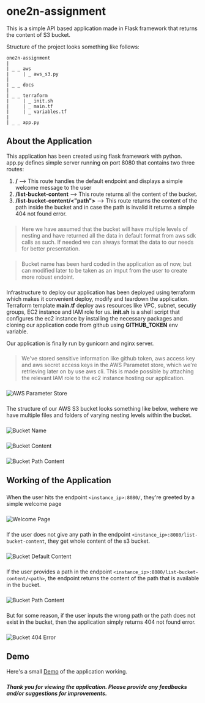 # one2n-assignment

This is a simple API based application made in Flask framework that returns the content of S3 bucket.

Structure of the project looks something like follows:

```
one2n-assignment
|
| _ _ aws
|     | _ aws_s3.py
|
| _ _ docs
|
| _ _ terraform
|     | _ init.sh
|     | _ main.tf
|     | _ variables.tf
|
| _ _ app.py
```

## About the Application

This application has been created using flask framework with python. app.py defines simple server running on port 8080 that contains two three routes:

1. **/** --> This route handles the default endpoint and displays a simple welcome message to the user
2. **/list-bucket-content** --> This route returns all the content of the bucket.
3. **/list-bucket-content/<"path">** --> This route returns the content of the path inside the bucket and in case the path is invalid it returns a simple 404 not found error.

###
> Here we have assumed that the bucket will have multiple levels of nesting and have returned all the data in default format from aws sdk calls as such. If needed we can always format the data to our needs for better presentation.
###

###
> Bucket name has been hard coded in the application as of now, but can modified later to be taken as an imput from the user to create more robust endoint.
###

###
Infrastructure to deploy our application has been deployed using terraform which makes it convenient deploy, modify and teardown the application. Terraform template **main.tf** deploy aws resources like VPC, subnet, secutiy groups, EC2 instance and IAM role for us. **init.sh** is a shell script that configures the ec2 instance by
installing the necessary packages and cloning our application code from github using **GITHUB_TOKEN** env variable.


Our application is finally run by gunicorn and nginx server.


###
> We've stored sensitive information like github token, aws access key and aws secret access keys in the AWS Parametet store, which we're retrieving later on by use aws cli. This is made possible by attaching the relevant IAM role to the ec2 instance hosting our application.
###
![AWS Parameter Store](/docs/Screenshot-7.png)
###

The structure of our AWS S3 bucket looks something like below, wehere we have multiple files and folders of varying nesting levels within the bucket.
###
![Bucket Name](/docs/Screenshot-1.png)
###

###
![Bucket Content](/docs/Screenshot-2.png)
###

###
![Bucket Path Content](/docs/Screenshot-3.png)
###
###

## Working of the Application

###
When the user hits the endpoint `<instance_ip>:8080/`, they're greeted by a simple welcome page

###
![Welcome Page](/docs/Screenshot-8.png)
###

If the user does not give any path in the endpoint `<instance_ip>:8080/list-bucket-content`, they get whole content of the s3 bucket.

###
![Bucket Default Content](/docs/Screenshot-4.png)
###

If the user provides a path in the endpoint `<instance_ip>:8080/list-bucket-content/<path>`, the endpoint returns the content of the path that is available in the bucket.

###
![Bucket Path Content](/docs/Screenshot-5.png)
###

But for some reason, if the user inputs the wrong path or the path does not exist in the bucket, then the application simply returns 404 not found error.

###
![Bucket 404 Error](/docs/Screenshot-6.png)
###

###

## Demo
Here's a small [Demo](https://one2n-assignment-demo.s3.ap-south-1.amazonaws.com/Demo+Video.mov) of the application working.

###

**_Thank you for viewing the application. Please provide any feedbacks and/or suggestions for improvements._**
